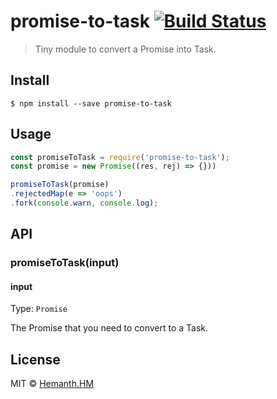 # promise-to-task [![Build Status](https://travis-ci.org/hemanth/promise-to-task.svg?branch=master)](https://travis-ci.org/hemanth/promise-to-task)

> Tiny module to convert a Promise into Task.


## Install

```
$ npm install --save promise-to-task
```


## Usage

```js
const promiseToTask = require('promise-to-task');
const promise = new Promise((res, rej) => {}))

promiseToTask(promise)
.rejectedMap(e => 'oops')
.fork(console.warn, console.log);
```


## API

### promiseToTask(input)

#### input

Type: `Promise`

The Promise that you need to convert to a Task.

## License

MIT © [Hemanth.HM](https://h3manth.com)